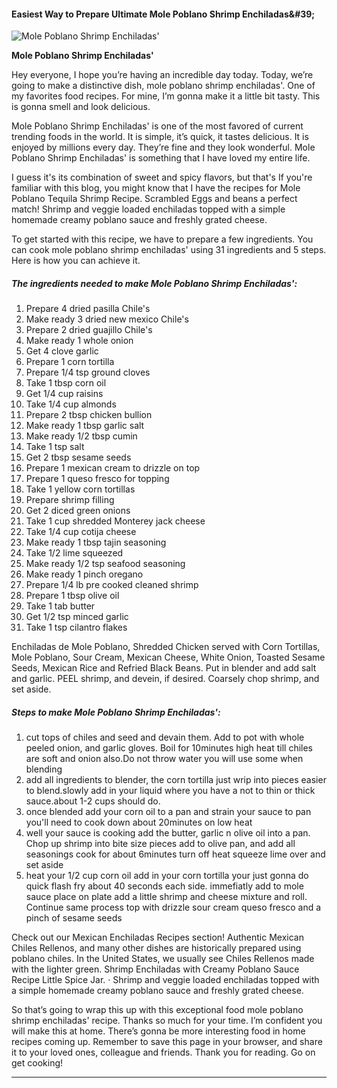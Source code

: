             

#### Easiest Way to Prepare Ultimate Mole Poblano Shrimp Enchiladas&amp;#39;

![Mole Poblano Shrimp Enchiladas'](https://img-global.cpcdn.com/recipes/4872714904928256/751x532cq70/mole-poblano-shrimp-enchiladas-recipe-main-photo.jpg)

**Mole Poblano Shrimp Enchiladas'**

Hey everyone, I hope you’re having an incredible day today. Today, we’re going to make a distinctive dish, mole poblano shrimp enchiladas'. One of my favorites food recipes. For mine, I’m gonna make it a little bit tasty. This is gonna smell and look delicious.

Mole Poblano Shrimp Enchiladas' is one of the most favored of current trending foods in the world. It is simple, it’s quick, it tastes delicious. It is enjoyed by millions every day. They’re fine and they look wonderful. Mole Poblano Shrimp Enchiladas' is something that I have loved my entire life.

I guess it's its combination of sweet and spicy flavors, but that's If you're familiar with this blog, you might know that I have the recipes for Mole Poblano Tequila Shrimp Recipe. Scrambled Eggs and beans a perfect match! Shrimp and veggie loaded enchiladas topped with a simple homemade creamy poblano sauce and freshly grated cheese.

To get started with this recipe, we have to prepare a few ingredients. You can cook mole poblano shrimp enchiladas' using 31 ingredients and 5 steps. Here is how you can achieve it.

##### The ingredients needed to make Mole Poblano Shrimp Enchiladas':

1.  Prepare 4 dried pasilla Chile's
2.  Make ready 3 dried new mexico Chile's
3.  Prepare 2 dried guajillo Chile's
4.  Make ready 1 whole onion
5.  Get 4 clove garlic
6.  Prepare 1 corn tortilla
7.  Prepare 1/4 tsp ground cloves
8.  Take 1 tbsp corn oil
9.  Get 1/4 cup raisins
10.  Take 1/4 cup almonds
11.  Prepare 2 tbsp chicken bullion
12.  Make ready 1 tbsp garlic salt
13.  Make ready 1/2 tbsp cumin
14.  Take 1 tsp salt
15.  Get 2 tbsp sesame seeds
16.  Prepare 1 mexican cream to drizzle on top
17.  Prepare 1 queso fresco for topping
18.  Take 1 yellow corn tortillas
19.  Prepare shrimp filling
20.  Get 2 diced green onions
21.  Take 1 cup shredded Monterey jack cheese
22.  Take 1/4 cup cotija cheese
23.  Make ready 1 tbsp tajin seasoning
24.  Take 1/2 lime squeezed
25.  Make ready 1/2 tsp seafood seasoning
26.  Make ready 1 pinch oregano
27.  Prepare 1/4 lb pre cooked cleaned shrimp
28.  Prepare 1 tbsp olive oil
29.  Take 1 tab butter
30.  Get 1/2 tsp minced garlic
31.  Take 1 tsp cilantro flakes

Enchiladas de Mole Poblano, Shredded Chicken served with Corn Tortillas, Mole Poblano, Sour Cream, Mexican Cheese, White Onion, Toasted Sesame Seeds, Mexican Rice and Refried Black Beans. Put in blender and add salt and garlic. PEEL shrimp, and devein, if desired. Coarsely chop shrimp, and set aside.

##### Steps to make Mole Poblano Shrimp Enchiladas':

1.  cut tops of chiles and seed and devain them. Add to pot with whole peeled onion, and garlic gloves. Boil for 10minutes high heat till chiles are soft and onion also.Do not throw water you will use some when blending
2.  add all ingredients to blender, the corn tortilla just wrip into pieces easier to blend.slowly add in your liquid where you have a not to thin or thick sauce.about 1-2 cups should do.
3.  once blended add your corn oil to a pan and strain your sauce to pan you'll need to cook down about 20minutes on low heat
4.  well your sauce is cooking add the butter, garlic n olive oil into a pan. Chop up shrimp into bite size pieces add to olive pan, and add all seasonings cook for about 6minutes turn off heat squeeze lime over and set aside
5.  heat your 1/2 cup corn oil add in your corn tortilla your just gonna do quick flash fry about 40 seconds each side. immefiatly add to mole sauce place on plate add a little shrimp and cheese mixture and roll. Continue same process top with drizzle sour cream queso fresco and a pinch of sesame seeds

Check out our Mexican Enchiladas Recipes section! Authentic Mexican Chiles Rellenos, and many other dishes are historically prepared using poblano chiles. In the United States, we usually see Chiles Rellenos made with the lighter green. Shrimp Enchiladas with Creamy Poblano Sauce Recipe Little Spice Jar. · Shrimp and veggie loaded enchiladas topped with a simple homemade creamy poblano sauce and freshly grated cheese.

So that’s going to wrap this up with this exceptional food mole poblano shrimp enchiladas' recipe. Thanks so much for your time. I’m confident you will make this at home. There’s gonna be more interesting food in home recipes coming up. Remember to save this page in your browser, and share it to your loved ones, colleague and friends. Thank you for reading. Go on get cooking!

* * *